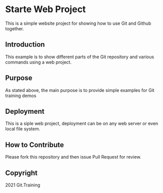 # Starte Web Project

This is a simple website project for
showing how to use Git and Github together.

## Introduction

This example is to show different parts
of the Git repository and various commands
using a web project.

## Purpose

As stated above, the main purpose is to
provide simple examples for Git training
demos

## Deployment 

This is a siple web project, deployment
can be on any web server or even local
file system.

## How to Contribute

Please fork this repository and then issue Pull Request for
review.

## Copyright

2021 Git.Training